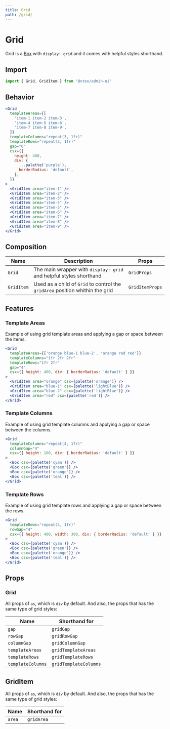 ```yaml
---
title: Grid
path: /grid/
---
```


# Grid

Grid is a [Box](/box/) with `display: grid` and it comes with helpful styles shorthand.

## Import

```jsx isStatic
import { Grid, GridItem } from '@vtex/admin-ui'
```

## Behavior

```jsx
<Grid
  templateAreas={[
    'item-1 item-2 item-3',
    'item-4 item-5 item-6',
    'item-7 item-8 item-9',
  ]}
  templateColumns="repeat(3, 1fr)"
  templateRows="repeat(3, 1fr)"
  gap="6"
  csx={{
    height: 400,
    div: {
      ...palette('purple'),
      borderRadius: 'default',
    },
  }}
>
  <GridItem area="item-1" />
  <GridItem area="item-2" />
  <GridItem area="item-3" />
  <GridItem area="item-4" />
  <GridItem area="item-5" />
  <GridItem area="item-6" />
  <GridItem area="item-7" />
  <GridItem area="item-8" />
  <GridItem area="item-9" />
</Grid>
```

## Composition

| Name       | Description                                                                   | Props           |
| ---------- | ----------------------------------------------------------------------------- | --------------- |
| `Grid`     | The main wrapper with `display: grid` and helpful styles shorthand            | `GridProps`     |
| `GridItem` | Used as a child of `Grid` to control the `gridArea` position whithin the grid | `GridItemProps` |

## Features

### Template Areas

Example of using grid template areas and applying a gap or space between the items.

```jsx
<Grid
  templateAreas={['orange blue-1 blue-2', 'orange red red']}
  templateColumns="1fr 2fr 2fr"
  templateRows="1fr 2fr"
  gap="4"
  csx={{ height: 400, div: { borderRadius: 'default' } }}
>
  <GridItem area="orange" csx={palette('orange')} />
  <GridItem area="blue-1" csx={palette('lightBlue')} />
  <GridItem area="blue-2" csx={palette('lightBlue')} />
  <GridItem area="red" csx={palette('red')} />
</Grid>
```

### Template Columns

Example of using grid template columns and applying a gap or space between the columns.

```jsx
<Grid
  templateColumns="repeat(4, 1fr)"
  columnGap="4"
  csx={{ height: 100, div: { borderRadius: 'default' } }}
>
  <Box csx={palette('cyan')} />
  <Box csx={palette('green')} />
  <Box csx={palette('orange')} />
  <Box csx={palette('teal')} />
</Grid>
```

### Template Rows

Example of using grid template rows and applying a gap or space between the rows.

```jsx
<Grid
  templateRows="repeat(4, 1fr)"
  rowGap="4"
  csx={{ height: 400, width: 300, div: { borderRadius: 'default' } }}
>
  <Box csx={palette('cyan')} />
  <Box csx={palette('green')} />
  <Box csx={palette('orange')} />
  <Box csx={palette('teal')} />
</Grid>
```

## Props

### Grid

All props of `as`, which is `div` by default. And also, the props that has the same type of grid styles:

| Name              | Shorthand for         |
| ----------------- | --------------------- |
| `gap`             | `gridGap`             |
| `rowGap`          | `gridRowGap`          |
| `columnGap`       | `gridColumnGap`       |
| `templateAreas`   | `gridTemplateAreas`   |
| `templateRows`    | `gridTemplateRows`    |
| `templateColumns` | `gridTemplateColumns` |

## GridItem

All props of `as`, which is `div` by default. And also, the props that has the same type of grid styles:

| Name   | Shorthand for |
| ------ | ------------- |
| `area` | `gridArea`    |

